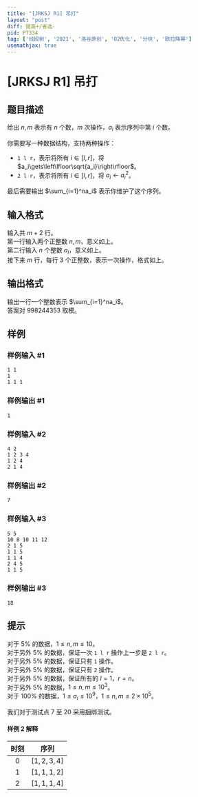 ```yaml
---
title: "[JRKSJ R1] 吊打"
layout: "post"
diff: 提高+/省选-
pid: P7334
tag: ['线段树', '2021', '洛谷原创', 'O2优化', '分块', '欧拉降幂']
usemathjax: true
---
```


# [JRKSJ R1] 吊打
## 题目描述

给出 $n,m$ 表示有 $n$ 个数，$m$ 次操作，$a_i$ 表示序列中第 $i$ 个数。

你需要写一种数据结构，支持两种操作：
- `1 l r`，表示将所有 $i\in[l,r]$，将 $a_i\gets\left\lfloor\sqrt{a_i}\right\rfloor$。
- `2 l r`，表示将所有 $i\in[l,r]$，将 $a_i\gets{a_i}^2$。

最后需要输出 $\sum_{i=1}^na_i$ 表示你维护了这个序列。
## 输入格式

输入共 $m+2$ 行。\
第一行输入两个正整数 $n,m$，意义如上。\
第二行输入 $n$ 个整数 $a_i$，意义如上。\
接下来 $m$ 行，每行 $3$ 个正整数，表示一次操作，格式如上。
## 输出格式

输出一行一个整数表示 $\sum_{i=1}^na_i$。\
答案对 $998244353$ 取模。
## 样例

### 样例输入 #1
```
1 1
1
1 1 1
```
### 样例输出 #1
```
1
```
### 样例输入 #2
```
4 2
1 2 3 4
1 2 4
2 1 4
```
### 样例输出 #2
```
7
```
### 样例输入 #3
```
5 5
10 8 10 11 12
2 1 5
1 1 5
1 1 4
2 4 5
1 1 5
```
### 样例输出 #3
```
18
```
## 提示

对于 $5\%$ 的数据，$1\le n,m\le10$。\
对于另外 $5\%$ 的数据，保证一次 `1 l r` 操作上一步是 `2 l r`。\
对于另外 $5\%$ 的数据，保证只有 `1` 操作。\
对于另外 $5\%$ 的数据，保证只有 `2` 操作。\
对于另外 $5\%$ 的数据，保证所有的 $l=1$，$r=n$。\
对于另外 $5\%$ 的数据，$1\le n,m\le10^3$。\
对于 $100\%$ 的数据，$1\le a_i\le 10^9$，$1\le n,m\le2\times10^5$。

我们对于测试点 $7$ 至 $20$ 采用捆绑测试。

#### 样例 2 解释
| 时刻 | 序列 |
| :----------: | :----------: |
| $0$ | $[1,2,3,4]$ |
| $1$ | $[1,1,1,2]$ |
| $2$ | $[1,1,1,4]$ |
